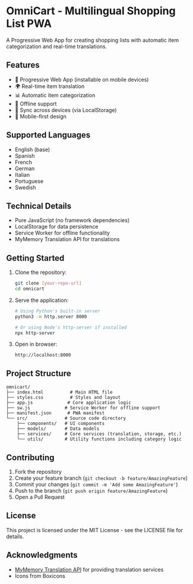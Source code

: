 # OmniCart - Multilingual Shopping List PWA

A Progressive Web App for creating shopping lists with automatic item categorization and real-time translations.

## Features

- 📱 Progressive Web App (installable on mobile devices)
- 🌍 Real-time item translation
- 📊 Automatic item categorization
- 💾 Offline support
- 🔄 Sync across devices (via LocalStorage)
- 📱 Mobile-first design

## Supported Languages

- English (base)
- Spanish
- French
- German
- Italian
- Portuguese
- Swedish

## Technical Details

- Pure JavaScript (no framework dependencies)
- LocalStorage for data persistence
- Service Worker for offline functionality
- MyMemory Translation API for translations

## Getting Started

1. Clone the repository:
   ```bash
   git clone [your-repo-url]
   cd omnicart
   ```

2. Serve the application:
   ```bash
   # Using Python's built-in server
   python3 -m http.server 8000
   
   # Or using Node's http-server if installed
   npx http-server
   ```

3. Open in browser:
   ```
   http://localhost:8000
   ```

## Project Structure

```
omnicart/
├── index.html          # Main HTML file
├── styles.css          # Styles and layout
├── app.js             # Core application logic
├── sw.js             # Service Worker for offline support
├── manifest.json      # PWA manifest
└── src/              # Source code directory
    ├── components/   # UI components
    ├── models/       # Data models
    ├── services/     # Core services (translation, storage, etc.)
    └── utils/        # Utility functions including category logic
```


## Contributing

1. Fork the repository
2. Create your feature branch (`git checkout -b feature/AmazingFeature`)
3. Commit your changes (`git commit -m 'Add some AmazingFeature'`)
4. Push to the branch (`git push origin feature/AmazingFeature`)
5. Open a Pull Request

## License

This project is licensed under the MIT License - see the LICENSE file for details.

## Acknowledgments

- [MyMemory Translation API](https://mymemory.translated.net) for providing translation services
- Icons from Boxicons

